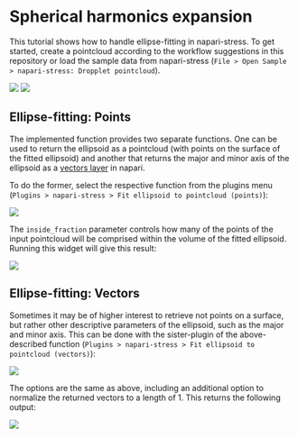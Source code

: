 # Spherical harmonics expansion

This tutorial shows how to handle ellipse-fitting in napari-stress. To get started, create a pointcloud according to the workflow suggestions in this repository or load the sample data from napari-stress (`File > Open Sample > napari-stress: Dropplet pointcloud`).

![](../../imgs/viewer_screenshots/open_sample_droplet.png)
![](../../imgs/viewer_screenshots/open_sample_droplet1.png)

## Ellipse-fitting: Points

The implemented function provides two separate functions. One can be used to return the ellipsoid as a pointcloud (with points on the surface of the fitted ellipsoid) and another that returns the major and minor axis of the ellipsoid as a [vectors layer](https://napari.org/howtos/layers/vectors.html) in napari.

To do the former, select the respective function from the plugins menu (`Plugins > napari-stress > Fit ellipsoid to pointcloud (points)`):

![](./imgs/demo_fit_ellipsoid1.png)

The `inside_fraction` parameter controls how many of the points of the input pointcloud will be comprised within the volume of the fitted ellipsoid. Running this widget will give this result:

![](./imgs/demo_fit_ellipsoid2.png)

## Ellipse-fitting: Vectors

Sometimes it may be of higher interest to retrieve not points on a surface, but rather other descriptive parameters of the ellipsoid, such as the major and minor axis. This can be done with the sister-plugin of the above-described function (`Plugins > napari-stress > Fit ellipsoid to pointcloud (vectors)`):

![](./imgs/demo_fit_ellipsoid3.png)

The options are the same as above, including an additional option to normalize the returned vectors to a length of 1. This returns the following output:

![](./imgs/demo_fit_ellipsoid4.png)



